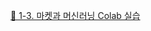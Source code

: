 [🔗 1-3. 마켓과 머신러닝 Colab 실습](https://colab.research.google.com/drive/1nPGzbcpcdWNgNyJJS-JoUKay4ppJTuQm)   


